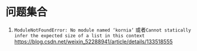 

# 问题集合

1. `ModuleNotFoundError: No module named ‘kornia‘` 或者`Cannot statically infer the expected size of a list in this context` https://blog.csdn.net/weixin_52288941/article/details/133518555

